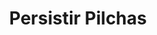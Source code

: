 ---
title: "Persistir Pilchas"
url: /ciudad-autonoma-de-buenos-aires/persistir-pilchas/
shop: ropa
---